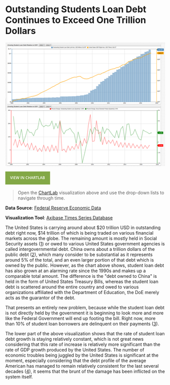 # Outstanding Students Loan Debt Continues to Exceed One Trillion Dollars

![](./images/sld2.png)

[![View in ChartLab](./images/button.png)](https://apps.axibase.com/chartlab/e6cf48b9/2/#fullscreen)

> Open the [ChartLab](https://apps.axibase.com/chartlab) visualization above and use the drop-down lists to navigate through time.

**Data Source**: [Federal Reserve Economic Data](https://fred.stlouisfed.org/series/FGCCSAQ027S)

**Visualization Tool**: [Axibase Times Series Database](https://axibase.com/docs/atsd/)

The United States is carrying around about $20 trillion USD in outstanding debt right now, $14 trillion of which is being
traded on various financial markets across the globe. The remaining amount is mostly held in Social Security assets ([1](../../research/analysis/the-new-bubble/README.md))
or owed to various United States government agencies is called intergovernmental debt. China owns about a trillion
dollars of the public debt ([2](../../research/analysis/treasuries-as-assets/README.md)), which many consider to be substantial as it
represents around 5% of the total, and an even larger portion of that debt which is owned by the public. However, as the chart above
shows, student loan debt has also grown at an alarming rate since the 1990s and makes up a comparable total amount. The difference
is the "debt owned to China" is held in the form of United States Treasury Bills, whereas the student loan debt is scattered
around the entire country and owed to various organizations affiliated with the Department of Education, the DoE merely acts as the guarantor of the debt.

That presents an entirely new problem, because while the student loan debt is not directly held by the government it is
beginning to look more and more like the Federal Government will end up footing the bill. Right now, more than 10% of student
loan borrowers are delinquent on their payments ([3](https://ifap.ed.gov/perkinscdrguide/attachments/1415PerkinsCDR.pdf)).

The lower part of the above visualization shows that the rate of student loan debt growth is staying relatively constant,
which is not great news considering that this rate of increase is relatively more significant than the rate of GDP growth
produced by the United States. The number of economic troubles being juggled by the United States is significant at the moment,
especially considering that the debt profile of the average American has managed to remain relatively consistent for the last
several decades ([4](../../research/average-american-debt-profile/README.md)), it seems that the brunt of the damage has been inflicted on the system itself.
